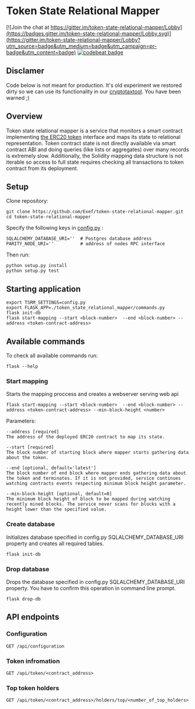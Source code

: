 # Token State Relational Mapper

[![Join the chat at https://gitter.im/token-state-relational-mapper/Lobby](https://badges.gitter.im/token-state-relational-mapper/Lobby.svg)](https://gitter.im/token-state-relational-mapper/Lobby?utm_source=badge&utm_medium=badge&utm_campaign=pr-badge&utm_content=badge)
[![codebeat badge](https://codebeat.co/badges/c81778b3-120d-42d3-aec3-0b93e903e5ce)](https://codebeat.co/projects/github-com-exef-token-state-relational-mapper-master)

## Disclamer
Code below is not meant for production. It's old experiment we restored dirty so we can use its functionality in our [cryptotaxtool](https://github.com/Neufund/cryptotaxtool). You have been warned ;)

## Overview
Token state relational mapper is a service that monitors a smart contract implementing [the ERC20 token](https://theethereum.wiki/w/index.php/ERC20_Token_Standard)  interface and maps its state to relational representation.
Token contract state is not directly available via smart contract ABI and doing queries (like lists or aggregates) over many records is extremely slow. Additionally, the Solidity mapping data structure is not iterable so access to full state requires checking all transactions to token contract from its deployment.

## Setup
Clone repository:

    git clone https://github.com/Exef/token-state-relational-mapper.git
    cd token-state-relational-mapper


Specify the following keys in [config.py](https://github.com/Exef/token-state-relational-mapper/blob/master/token_state_relational_mapper/config.py) :

    SQLALCHEMY_DATABASE_URI=''  # Postgres database address
    PARITY_NODE_URI=''          # address of nodes RPC interface

Then run:

    python setup.py install
    python setup.py test



## Starting application

    export TSRM_SETTINGS=config.py
    export FLASK_APP=./token_state_relational_mapper/commands.py
    flask init-db
    flask start-mapping --start <block-number>  --end <block-number> --address <token-contract-address>

## Available commands
To check all available commands run:

    flask --help

### Start mapping
Starts the mapping proccess and creates a webserver serving web api 

    flask start-mapping --start <block-number>  --end <block-number> --address <token-contract-address> --min-block-height <number>

Parameters:

    --address [required]   
    The address of the deployed ERC20 contract to map its state.

    --start [required]
    The block number of starting block where mapper starts gathering data about the token.

    --end [optional, default='latest']
    The block number of end block where mapper ends gathering data about the token and terminates. If it is not provided, service continues watching contracts events respecting minimum block height parameter.
    
    --min-block-height [optional, default=0]
    The minimum block height of block to be mapped during watching recently mined blocks. The service never scans for blocks with a height lower than the specified value.



### Create database
Initializes database specified in config.py SQLALCHEMY_DATABASE_URI property and creates all required tables.

    flask init-db

### Drop database
Drops the database specified in config.py SQLALCHEMY_DATABASE_URI property. You have to confirm this operation in command line prompt.

    flask drop-db

## API endpoints
### Configuration
    GET /api/configuration
### Token infromation
    GET /api/token/<contract_address>
### Top token holders
    GET /api/token/<contract_address>/holders/top/<number_of_top_holders>
